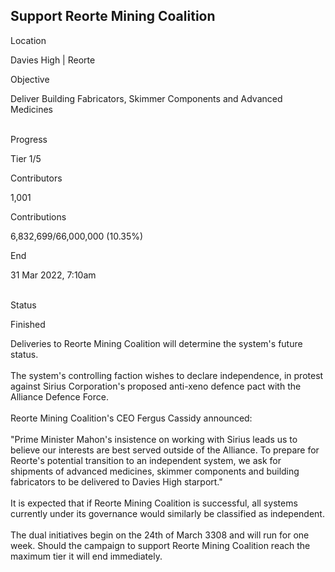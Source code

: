 ## Support Reorte Mining Coalition

Location

Davies High \| Reorte

Objective

Deliver Building Fabricators, Skimmer Components and Advanced Medicines

\
Progress

Tier 1/5

Contributors

1,001

Contributions

6,832,699/66,000,000 (10.35%)

End

31 Mar 2022, 7:10am

\
Status

Finished

Deliveries to Reorte Mining Coalition will determine the system\'s
future status.\
\
The system\'s controlling faction wishes to declare independence, in
protest against Sirius Corporation\'s proposed anti-xeno defence pact
with the Alliance Defence Force.\
\
Reorte Mining Coalition\'s CEO Fergus Cassidy announced:\
\
\"Prime Minister Mahon\'s insistence on working with Sirius leads us to
believe our interests are best served outside of the Alliance. To
prepare for Reorte\'s potential transition to an independent system, we
ask for shipments of advanced medicines, skimmer components and building
fabricators to be delivered to Davies High starport.\"\
\
It is expected that if Reorte Mining Coalition is successful, all
systems currently under its governance would similarly be classified as
independent.\
\
The dual initiatives begin on the 24th of March 3308 and will run for
one week. Should the campaign to support Reorte Mining Coalition reach
the maximum tier it will end immediately.

